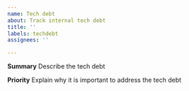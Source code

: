 ```yaml
---
name: Tech debt
about: Track internal tech debt
title: ''
labels: techdebt
assignees: ''

---
```


**Summary**
Describe the tech debt

**Priority**
Explain why it is important to address the tech debt
